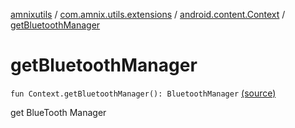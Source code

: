 [amnixutils](../../index.md) / [com.amnix.utils.extensions](../index.md) / [android.content.Context](index.md) / [getBluetoothManager](./get-bluetooth-manager.md)

# getBluetoothManager

`fun Context.getBluetoothManager(): BluetoothManager` [(source)](https://github.com/AmniX/amnixUtils/tree/master/amnixutils/src/main/java/com/amnix/utils/extensions/ContextExtension.kt#L486)

get BlueTooth Manager

